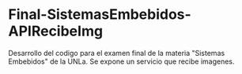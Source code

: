 # Final-SistemasEmbebidos-APIRecibeImg
Desarrollo del codigo para el examen final de la materia "Sistemas Embebidos" de la UNLa. Se expone un servicio que recibe imagenes.
